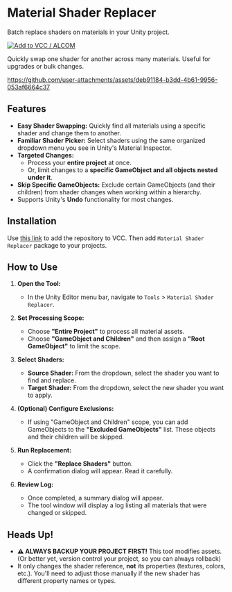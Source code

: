 # Material Shader Replacer

Batch replace shaders on materials in your Unity project.

<a href="https://hazre.github.io/vpm-listing"><img alt="Add to VCC / ALCOM" src="https://img.shields.io/badge/-Add%20to%20VCC%20\%20ALCOM-%232baac1?style=for-the-badge"></a>

Quickly swap one shader for another across many materials. Useful for upgrades or bulk changes.



https://github.com/user-attachments/assets/deb91184-b3dd-4b61-9956-053af6664c37



## Features

*   **Easy Shader Swapping:** Quickly find all materials using a specific shader and change them to another.
*   **Familiar Shader Picker:** Select shaders using the same organized dropdown menu you see in Unity's Material Inspector.
*   **Targeted Changes:**
    *   Process your **entire project** at once.
    *   Or, limit changes to a **specific GameObject and all objects nested under it**.
*   **Skip Specific GameObjects:** Exclude certain GameObjects (and their children) from shader changes when working within a hierarchy.
*   Supports Unity's **Undo** functionality for most changes.

## Installation

Use [this link](https://hazre.github.io/vpm-listing) to add the repository to VCC.
Then add `Material Shader Replacer` package to your projects.

## How to Use

1.  **Open the Tool:**
    *   In the Unity Editor menu bar, navigate to `Tools` > `Material Shader Replacer`.

2.  **Set Processing Scope:**
    *   Choose **"Entire Project"** to process all material assets.
    *   Choose **"GameObject and Children"** and then assign a **"Root GameObject"** to limit the scope.

3.  **Select Shaders:**
    *   **Source Shader:** From the dropdown, select the shader you want to find and replace.
    *   **Target Shader:** From the dropdown, select the new shader you want to apply.

4.  **(Optional) Configure Exclusions:**
    *   If using "GameObject and Children" scope, you can add GameObjects to the **"Excluded GameObjects"** list. These objects and their children will be skipped.

5.  **Run Replacement:**
    *   Click the **"Replace Shaders"** button.
    *   A confirmation dialog will appear. Read it carefully.

6.  **Review Log:**
    *   Once completed, a summary dialog will appear.
    *   The tool window will display a log listing all materials that were changed or skipped.

## Heads Up!

*   **⚠️ ALWAYS BACKUP YOUR PROJECT FIRST!** This tool modifies assets. (Or better yet, version control your project, so you can always rollback)
*   It only changes the shader reference, **not** its properties (textures, colors, etc.). You'll need to adjust those manually if the new shader has different property names or types.
